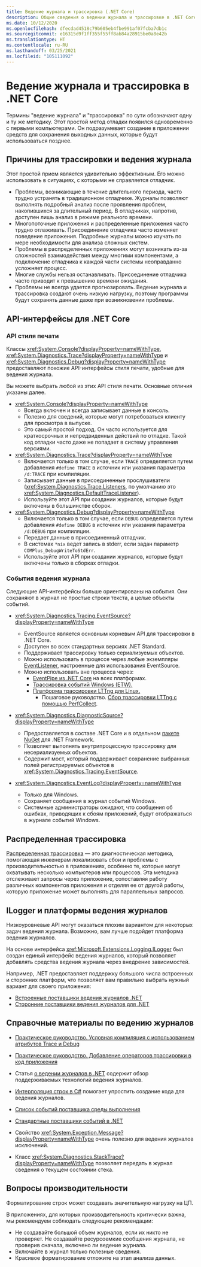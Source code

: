 ```yaml
---
title: Ведение журнала и трассировка (.NET Core)
description: Общие сведения о ведении журнала и трассировке в .NET Core.
ms.date: 10/12/2020
ms.openlocfilehash: dfecdad4518c79b605eb4fbe991af07fcba7db1c
ms.sourcegitcommit: e16315d9f1ff355f55ff8ab84a28915be0a8e42b
ms.translationtype: HT
ms.contentlocale: ru-RU
ms.lasthandoff: 03/25/2021
ms.locfileid: "105111092"
---
```

# <a name="net-core-logging-and-tracing"></a>Ведение журнала и трассировка в .NET Core

Термины "ведение журнала" и "трассировка" по сути обозначают одну и ту же методику. Этот простой метод отладки появился одновременно с первыми компьютерами. Он подразумевает создание в приложении средств для сохранения выходных данных, которые будут использоваться позднее.

## <a name="reasons-to-use-logging-and-tracing"></a>Причины для трассировки и ведения журнала

Этот простой прием является удивительно эффективным. Его можно использовать в ситуациях, с которыми не справляется отладчик.

- Проблемы, возникающие в течение длительного периода, часто трудно устранять в традиционном отладчике. Журналы позволяют выполнять подробный анализ после проявления проблем, накопившихся за длительный период. В отладчиках, напротив, доступен лишь анализ в режиме реального времени.
- Многопоточные приложения и распределенные приложения часто трудно отлаживать.  Присоединение отладчика часто изменяет поведение приложения. Подробные журналы можно изучать по мере необходимости для анализа сложных систем.
- Проблемы в распределенных приложениях могут возникать из-за сложностей взаимодействия между многими компонентами, а подключение отладчика к каждой части системы неоправданно усложняет процесс.
- Многие службы нельзя останавливать. Присоединение отладчика часто приводит к превышению времени ожидания.
- Проблемы не всегда удается прогнозировать. Ведение журнала и трассировка создают очень низкую нагрузку, поэтому программы будут сохранять данные даже при возникновении проблемы.

## <a name="net-core-apis"></a>API-интерфейсы для .NET Core

### <a name="print-style-apis"></a>API стиля печати

Классы <xref:System.Console?displayProperty=nameWithType>, <xref:System.Diagnostics.Trace?displayProperty=nameWithType> и <xref:System.Diagnostics.Debug?displayProperty=nameWithType> предоставляют похожие API-интерфейсы стиля печати, удобные для ведения журнала.

Вы можете выбрать любой из этих API стиля печати. Основные отличия указаны далее.

- <xref:System.Console?displayProperty=nameWithType>
  - Всегда включен и всегда записывает данные в консоль.
  - Полезно для сведений, которые могут потребоваться клиенту для просмотра в выпуске.
  - Это самый простой подход. Он часто используется для краткосрочных и непредвиденных действий по отладке. Такой код отладки часто даже не попадает в систему управления версиями.
- <xref:System.Diagnostics.Trace?displayProperty=nameWithType>
  - Включается только в том случае, если `TRACE` определяется путем добавления `#define TRACE` в источник или указания параметра `/d:TRACE` при компиляции.
  - Записывает данные в присоединенные прослушиватели (<xref:System.Diagnostics.Trace.Listeners>, по умолчанию это <xref:System.Diagnostics.DefaultTraceListener>).
  - Используйте этот API при создании журналов, которые будут включены в большинстве сборок.
- <xref:System.Diagnostics.Debug?displayProperty=nameWithType>
  - Включается только в том случае, если `DEBUG` определяется путем добавления `#define DEBUG` в источник или указания параметра `/d:DEBUG` при компиляции.
  - Передает данные в присоединенный отладчик.
  - В системах `*nix` ведет запись в stderr, если задан параметр `COMPlus_DebugWriteToStdErr`.
  - Используйте этот API при создании журналов, которые будут включены только в сборках отладки.

### <a name="logging-events"></a>События ведения журнала

Следующие API-интерфейсы больше ориентированы на события. Они сохраняют в журнал не простые строки текста, а целые объекты событий.

- <xref:System.Diagnostics.Tracing.EventSource?displayProperty=nameWithType>
  - EventSource является основным корневым API для трассировки в .NET Core.
  - Доступен во всех стандартных версиях .NET Standard.
  - Поддерживает трассировку только сериализуемых объектов.
  - Можно использовать в процессе через любые экземпляры [EventListener](xref:System.Diagnostics.Tracing.EventListener), настроенные для использования EventSource.
  - Можно использовать вне процесса через:
    - [EventPipe из .NET Core](./eventpipe.md) на всех платформах.
    - [Трассировка событий Windows (ETW).](/windows/win32/etw/event-tracing-portal)
    - [Платформа трассировки LTTng для Linux.](https://lttng.org/)
      - Пошаговое руководство. [Сбор трассировки LTTng с помощью PerfCollect](trace-perfcollect-lttng.md).

- <xref:System.Diagnostics.DiagnosticSource?displayProperty=nameWithType>
  - Предоставляется в составе .NET Core и в отдельном [пакете NuGet](https://www.nuget.org/packages/System.Diagnostics.DiagnosticSource) для .NET Framework.
  - Позволяет выполнять внутрипроцессную трассировку для несериализуемых объектов.
  - Содержит мост, который поддерживает сохранение выбранных полей регистрируемых объектов в <xref:System.Diagnostics.Tracing.EventSource>.

- <xref:System.Diagnostics.EventLog?displayProperty=nameWithType>
  - Только для Windows.
  - Сохраняет сообщения в журнал событий Windows.
  - Системные администраторы ожидают, что сообщения об ошибках, приводящих к сбоям приложений, будут отображаться в журнале событий Windows.

## <a name="distributed-tracing"></a>Распределенная трассировка

[Распределенная трассировка](./distributed-tracing.md) — это диагностическая методика, помогающая инженерам локализовать сбои и проблемы с производительностью в приложениях, особенно те, которые могут охватывать несколько компьютеров или процессов. Эта методика отслеживает запросы через приложение, сопоставляя работу различных компонентов приложения и отделяя ее от другой работы, которую приложение может выполнять для параллельных запросов.

## <a name="ilogger-and-logging-frameworks"></a>ILogger и платформы ведения журналов

Низкоуровневые API могут оказаться плохим вариантом для некоторых задач ведения журнала. Возможно, вам лучше подойдет платформа ведения журналов.

На основе интерфейса <xref:Microsoft.Extensions.Logging.ILogger> был создан единый интерфейс ведения журналов, который позволяет добавлять средства ведения журнала через внедрение зависимостей.

Например, .NET предоставляет поддержку большого числа встроенных и сторонних платформ, что позволяет вам правильно выбрать нужный вариант для своего приложения:

- [Встроенные поставщики ведения журналов .NET](../extensions/logging-providers.md#built-in-logging-providers)
- [Сторонние поставщики ведения журналов для .NET](../extensions/logging-providers.md#third-party-logging-providers)

## <a name="logging-related-references"></a>Справочные материалы по ведению журналов

- [Практическое руководство. Условная компиляция с использованием атрибутов Trace и Debug](../../framework/debug-trace-profile/how-to-compile-conditionally-with-trace-and-debug.md)

- [Практическое руководство. Добавление операторов трассировки в код приложения](../../framework/debug-trace-profile/how-to-add-trace-statements-to-application-code.md)

- Статья [о ведении журналов в .NET](../extensions/logging.md) содержит обзор поддерживаемых технологий ведения журналов.

- [Интерполяция строк в C#](../../csharp/language-reference/tokens/interpolated.md) помогает упростить создание кода для ведения журналов.

- [Список событий поставщика среды выполнения](../../fundamentals/diagnostics/runtime-events.md)

- [Стандартные поставщики событий в .NET](well-known-event-providers.md)

- Свойство <xref:System.Exception.Message?displayProperty=nameWithType> очень полезно для ведения журналов исключений.

- Класс <xref:System.Diagnostics.StackTrace?displayProperty=nameWithType> позволяет передать в журнал сведения о текущем состоянии стека.

## <a name="performance-considerations"></a>Вопросы производительности

Форматирование строк может создавать значительную нагрузку на ЦП.

В приложениях, для которых производительность критически важна, мы рекомендуем соблюдать следующие рекомендации:

- Не создавайте большой объем журналов, если их никто не проверяет. Не создавайте ресурсоемкие сообщения журнала, не проверив сначала, включено ли ведение журнала.
- Включайте в журнал только полезные сведения.
- Красивое форматирование отложите на этап анализа данных.
